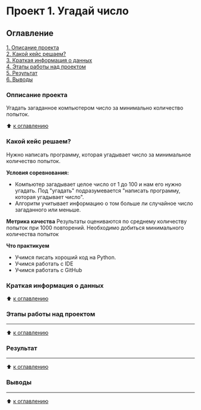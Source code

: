 # Проект 1. Угадай число

## Оглавление
[1. Описание проекта](https://github.com/S-Walk/SF/edit/main/project_1/README.md#Описание-проекта)  
[2. Какой кейс решаем?](https://github.com/S-Walk/SF/edit/main/project_1/README.md#Какой-кейс-решаем?)  
[3. Краткая информация о данных](https://github.com/S-Walk/SF/edit/main/project_1/README.md#Краткая-информация-о-данных)  
[4. Этапы работы над проектом](https://github.com/S-Walk/SF/edit/main/project_1/README.md#Этапы-работы-над-проектом)  
[5. Результат](https://github.com/S-Walk/SF/edit/main/project_1/README.md#Результат)  
[6. Выводы](https://github.com/S-Walk/SF/edit/main/project_1/README.md#Выводы)

### Опписание проекта
Угадать загаданное компьютером число за минимально количество попыток.

:arrow_up: [к оглавлению](https://github.com/S-Walk/SF/edit/main/project_1/README.md#Оглавление)

### Какой кейс решаем?
Нужно написать программу, которая угадывает число за минимальное количество попыток.

**Условия соревнования:**
- Компьютер загадывает целое число от 1 до 100 и нам его нужно угадать. Под "угадать" подразумевается "написать программу, которая угадывает число".
- Алгоритм учитывает информацию о том больше ли случайное число загаданного или меньше.

**Метрика качества**
Результаты оцениваются по среднему количеству попыток при 1000 повторений. Необходимо добиться минимального количества попыток

**Что практикуем**
- Учимся писать хороший код на Python.
- Учимся работать с IDE
- Учимся работать с GitHub

### Краткая информация о данных

:arrow_up: [к оглавлению](https://github.com/S-Walk/SF/edit/main/project_1/README.md#Оглавление)

### Этапы работы над проектом
****

:arrow_up: [к оглавлению](https://github.com/S-Walk/SF/edit/main/project_1/README.md#Оглавление)

### Результат
****

:arrow_up: [к оглавлению](https://github.com/S-Walk/SF/edit/main/project_0/README.md#Оглавление)

### Выводы
****

:arrow_up:  [к оглавлению](https://github.com/S-Walk/SF/edit/main/project_0/README.md#Оглавление)